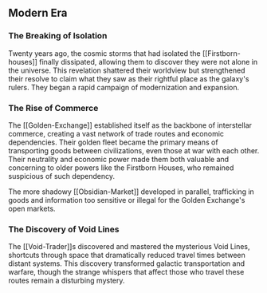## Modern Era
### The Breaking of Isolation

Twenty years ago, the cosmic storms that had isolated the [[Firstborn-houses]] finally dissipated, allowing them to discover they were not alone in the universe. This revelation shattered their worldview but strengthened their resolve to claim what they saw as their rightful place as the galaxy's rulers. They began a rapid campaign of modernization and expansion.

### The Rise of Commerce

The [[Golden-Exchange]] established itself as the backbone of interstellar commerce, creating a vast network of trade routes and economic dependencies. Their golden fleet became the primary means of transporting goods between civilizations, even those at war with each other. Their neutrality and economic power made them both valuable and concerning to older powers like the Firstborn Houses, who remained suspicious of such dependency.

The more shadowy [[Obsidian-Market]] developed in parallel, trafficking in goods and information too sensitive or illegal for the Golden Exchange's open markets.

### The Discovery of Void Lines

The [[Void-Trader]]s discovered and mastered the mysterious Void Lines, shortcuts through space that dramatically reduced travel times between distant systems. This discovery transformed galactic transportation and warfare, though the strange whispers that affect those who travel these routes remain a disturbing mystery.